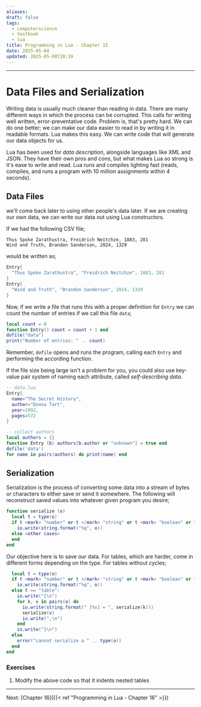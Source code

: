 ```yaml
---
aliases: 
draft: false
tags:
  - computerscience
  - textbook
  - lua
title: Programming in Lua - Chapter 15
date: 2025-05-04
updated: 2025-05-08T20:39
---
```


-------------------------------------------------------------------------------


# Data Files and Serialization

Writing data is usually much cleaner than reading in data. There are many different ways in which the process can be corrupted. This calls for writing well written, error-preventative code. Problem is, that's pretty hard. We can do one better; we can make our data easier to read in by writing it in readable formats. Lua makes this easy. We can write code that will generate our data objects for us. 

Lua has been used for *data description*, alongside languages like XML and JSON. They have their own pros and cons, but what makes Lua so strong is it's ease to write and read. Lua runs and compiles lighting fast (reads, compiles, and runs a program with 10 million assignments within 4 seconds).

## Data Files

we'll come back later to using other people's data later. If we are creating our own data, we can write our data out using Lua constructors.

If we had the following CSV file;

```csv
Thus Spoke Zarathustra, Freidrich Neitchze, 1883, 281
Wind and Truth, Brandon Sanderson, 2024, 1329
```

would be written as;

```lua
Entry{
  "Thus Spoke Zarathustra", "Freidrich Neitchze", 1883, 281
}
Entry{
  "Wind and Truth", "Brandon Sanderson", 2024, 1329
}
```

Now, if we write a file that runs this with a proper definition for `Entry` we can count the number of entries if we call this file `data`;

```lua
local count = 0
function Entry() count = count + 1 end
dofile("data")
print("Number of entries: " .. count)
```

Remember, `dofile` opens and runs the program, calling each `Entry` and performing the according function.

If the file size being large isn't a problem for you, you could also use key-value pair system of naming each attribute, called *self-describing data*.

```lua
-- data.lua
Entry{
  name="The Secret History",
  author="Donna Tart",
  year=1992,
  pages=572
}

-- collect authors
local authors = {}
function Entry (b) authors[b.author or "unknown"] = true end
dofile('data')
for name in pairs(authors) do print(name) end
```

## Serialization

Serialization is the process of converting some data into a stream of bytes or characters to either save or send it somewhere. The following will reconstruct saved values into whatever given program you desire;

```lua
function serialize (o)
  local t = type(o)
  if t <mark> "number" or t </mark> "string" or t <mark> "boolean" or t </mark> "nil" then
    io.write(string.format("%q", o))
  else <other cases>
  end
end
```

Our objective here is to save our data. For tables, which are harder, come in different forms depending on the type. For tables without cycles;

```lua
  local t = type(o)
  if t <mark> "number" or t </mark> "string" or t <mark> "boolean" or t </mark> "nil" then
    io.write(string.format("%q", o))
  else t == "table":
    io.write("{\n")
    for k, v in pairs(o) do
      io.write(string.format(" [%s] = ", serialize(k)))
      serialize(v)
      io.write(",\n")
    end
    io.write("}\n")
  else
    error("cannot serialize a " .. type(o))
  end
end
```


### Exercises

1. Modify the above code so that it indents nested tables


---
Next: 
[Chapter 16]({{< ref "Programming in Lua - Chapter 16" >}})  
